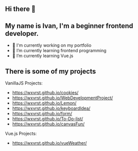 ## Hi there 👋
## My name is Ivan, I'm a beginner frontend developer.

- 🔭 I'm currently working on my portfolio
- 🌱 I’m currently learning frontend programming
- 🌱 I’m currently learning Vue.js

## There is some of my projects

VanillaJS Projects:
  - https://wxvrst.github.io/cookies/
  - https://wxvrst.github.io/WebDevelopmentProject/
  - https://wxvrst.github.io/Lemon/
  - https://wxvrst.github.io/keyboardIdea/
  - https://wxvrst.github.io/form/
  - https://wxvrst.github.io/To-Do-list/
  - https://wxvrst.github.io/canvasFun/

Vue.js Projects:
  - https://wxvrst.github.io/vueWeather/
